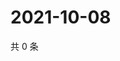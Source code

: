 # 2021-10-08

共 0 条

<!-- BEGIN -->
<!-- 最后更新时间 Fri Oct 08 2021 05:12:46 GMT+0800 (China Standard Time) -->

<!-- END -->
